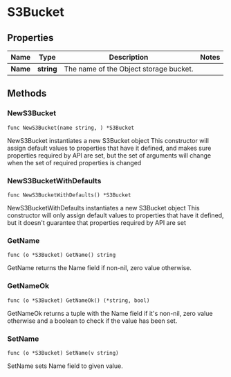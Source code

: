 # S3Bucket

## Properties

|Name | Type | Description | Notes|
|------------ | ------------- | ------------- | -------------|
|**Name** | **string** | The name of the Object storage bucket. | |

## Methods

### NewS3Bucket

`func NewS3Bucket(name string, ) *S3Bucket`

NewS3Bucket instantiates a new S3Bucket object
This constructor will assign default values to properties that have it defined,
and makes sure properties required by API are set, but the set of arguments
will change when the set of required properties is changed

### NewS3BucketWithDefaults

`func NewS3BucketWithDefaults() *S3Bucket`

NewS3BucketWithDefaults instantiates a new S3Bucket object
This constructor will only assign default values to properties that have it defined,
but it doesn't guarantee that properties required by API are set

### GetName

`func (o *S3Bucket) GetName() string`

GetName returns the Name field if non-nil, zero value otherwise.

### GetNameOk

`func (o *S3Bucket) GetNameOk() (*string, bool)`

GetNameOk returns a tuple with the Name field if it's non-nil, zero value otherwise
and a boolean to check if the value has been set.

### SetName

`func (o *S3Bucket) SetName(v string)`

SetName sets Name field to given value.




